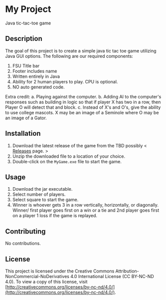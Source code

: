 # My Project
Java tic-tac-toe game
## Description

The goal of this project is to create a simple java tic tac toe game utilizing Java GUI options. The following are our required components:
1. FSU Title bar
2. Footer includes name
3. Written entirely in Java
4. Ability for 2 human players to play. CPU is optional.
5. NO auto generated code.

Extra credit:
a.  Playing against the computer.
b.  Adding AI to the computer's responses such as building in logic so that if player X has two in a row, then Player O will detect that and block.
c.  Instead of X's and O's, give the ability to use college mascots.  X may be an image of a Seminole where O may be an image of a Gator.

## Installation

1. Download the latest release of the game from the  TBD   possibly < [Releases](https://github.com/your-username/your-repo/releases) page. >
2. Unzip the downloaded file to a location of your choice.
3. Double-click on the `MyGame.exe` file to start the game.

## Usage

1. Download the jar executable.
2. Select number of players.
3. Select square to start the game.
4. Winner is whoever gets 3 in a row vertically, horizontally, or diagonally. Winner/ first player goes first on a win or a tie and 2nd player goes first on a player 1 loss if the game is replayed.

## Contributing

No contributions.

## License

This project is licensed under the Creative Commons Attribution-NonCommercial-NoDerivatives 4.0 International License (CC BY-NC-ND 4.0). To view a copy of this license, visit [http://creativecommons.org/licenses/by-nc-nd/4.0/](http://creativecommons.org/licenses/by-nc-nd/4.0/).
